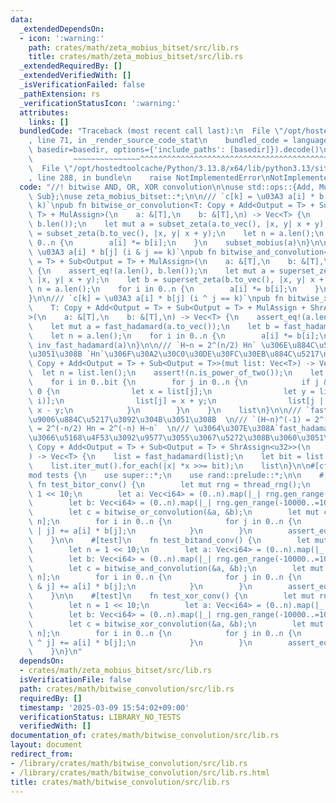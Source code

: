 ```yaml
---
data:
  _extendedDependsOn:
  - icon: ':warning:'
    path: crates/math/zeta_mobius_bitset/src/lib.rs
    title: crates/math/zeta_mobius_bitset/src/lib.rs
  _extendedRequiredBy: []
  _extendedVerifiedWith: []
  _isVerificationFailed: false
  _pathExtension: rs
  _verificationStatusIcon: ':warning:'
  attributes:
    links: []
  bundledCode: "Traceback (most recent call last):\n  File \"/opt/hostedtoolcache/Python/3.13.8/x64/lib/python3.13/site-packages/onlinejudge_verify/documentation/build.py\"\
    , line 71, in _render_source_code_stat\n    bundled_code = language.bundle(stat.path,\
    \ basedir=basedir, options={'include_paths': [basedir]}).decode()\n          \
    \         ~~~~~~~~~~~~~~~^^^^^^^^^^^^^^^^^^^^^^^^^^^^^^^^^^^^^^^^^^^^^^^^^^^^^^^^^^^^^^^^^^\n\
    \  File \"/opt/hostedtoolcache/Python/3.13.8/x64/lib/python3.13/site-packages/onlinejudge_verify/languages/rust.py\"\
    , line 288, in bundle\n    raise NotImplementedError\nNotImplementedError\n"
  code: "//! bitwise AND, OR, XOR convolution\n\nuse std::ops::{Add, MulAssign, ShrAssign,\
    \ Sub};\nuse zeta_mobius_bitset::*;\n\n/// `c[k] = \u03A3 a[i] * b[j] (i | j ==\
    \ k)`\npub fn bitwise_or_convolution<T: Copy + Add<Output = T> + Sub<Output =\
    \ T> + MulAssign>(\n    a: &[T],\n    b: &[T],\n) -> Vec<T> {\n    assert_eq!(a.len(),\
    \ b.len());\n    let mut a = subset_zeta(a.to_vec(), |x, y| x + y);\n    let b\
    \ = subset_zeta(b.to_vec(), |x, y| x + y);\n    let n = a.len();\n    for i in\
    \ 0..n {\n        a[i] *= b[i];\n    }\n    subset_mobius(a)\n}\n\n/// `c[k] =\
    \ \u03A3 a[i] * b[j] (i & j == k)`\npub fn bitwise_and_convolution<T: Copy + Add<Output\
    \ = T> + Sub<Output = T> + MulAssign>(\n    a: &[T],\n    b: &[T],\n) -> Vec<T>\
    \ {\n    assert_eq!(a.len(), b.len());\n    let mut a = superset_zeta(a.to_vec(),\
    \ |x, y| x + y);\n    let b = superset_zeta(b.to_vec(), |x, y| x + y);\n    let\
    \ n = a.len();\n    for i in 0..n {\n        a[i] *= b[i];\n    }\n    superset_mobius(a)\n\
    }\n\n/// `c[k] = \u03A3 a[i] * b[j] (i ^ j == k)`\npub fn bitwise_xor_convolution<\n\
    \    T: Copy + Add<Output = T> + Sub<Output = T> + MulAssign + ShrAssign<u32>,\n\
    >(\n    a: &[T],\n    b: &[T],\n) -> Vec<T> {\n    assert_eq!(a.len(), b.len());\n\
    \    let mut a = fast_hadamard(a.to_vec());\n    let b = fast_hadamard(b.to_vec());\n\
    \    let n = a.len();\n    for i in 0..n {\n        a[i] *= b[i];\n    }\n   \
    \ inv_fast_hadamard(a)\n}\n\n/// `H~n = 2^(n/2) Hn` \u306E\u884C\u5217\u3092\u304B\
    \u3051\u308B `Hn`\u306F\u30A2\u30C0\u30DE\u30FC\u30EB\u884C\u5217\npub fn fast_hadamard<T:\
    \ Copy + Add<Output = T> + Sub<Output = T>>(mut list: Vec<T>) -> Vec<T> {\n  \
    \  let n = list.len();\n    assert!(n.is_power_of_two());\n    let bit = n.trailing_zeros();\n\
    \    for i in 0..bit {\n        for j in 0..n {\n            if j & (1 << i) ==\
    \ 0 {\n                let x = list[j];\n                let y = list[j | (1 <<\
    \ i)];\n                list[j] = x + y;\n                list[j | (1 << i)] =\
    \ x - y;\n            }\n        }\n    }\n    list\n}\n\n/// `fast_hadamard`\u306E\
    \u9006\u884C\u5217\u3092\u304B\u3051\u308B  \n/// `(H~n)^(-1) = 2^(-n/2) Hn^(-1)\
    \ = 2^(-n/2) Hn = 2^(-n) H~n`  \n/// \u3064\u307E\u308A`fast_hadamard`\u3092\u3057\
    \u3066\u5168\u4F53\u3092\u9577\u3055\u3067\u5272\u308B\u3060\u3051\npub fn inv_fast_hadamard<T:\
    \ Copy + Add<Output = T> + Sub<Output = T> + ShrAssign<u32>>(\n    mut list: Vec<T>,\n\
    ) -> Vec<T> {\n    list = fast_hadamard(list);\n    let bit = list.len().trailing_zeros();\n\
    \    list.iter_mut().for_each(|x| *x >>= bit);\n    list\n}\n\n#[cfg(test)]\n\
    mod tests {\n    use super::*;\n    use rand::prelude::*;\n\n    #[test]\n   \
    \ fn test_bitor_conv() {\n        let mut rng = thread_rng();\n        let n =\
    \ 1 << 10;\n        let a: Vec<i64> = (0..n).map(|_| rng.gen_range(-10000..=10000)).collect();\n\
    \        let b: Vec<i64> = (0..n).map(|_| rng.gen_range(-10000..=10000)).collect();\n\
    \        let c = bitwise_or_convolution(&a, &b);\n        let mut c_naive = vec![0;\
    \ n];\n        for i in 0..n {\n            for j in 0..n {\n                c_naive[i\
    \ | j] += a[i] * b[j];\n            }\n        }\n        assert_eq!(c, c_naive);\n\
    \    }\n\n    #[test]\n    fn test_bitand_conv() {\n        let mut rng = thread_rng();\n\
    \        let n = 1 << 10;\n        let a: Vec<i64> = (0..n).map(|_| rng.gen_range(-10000..=10000)).collect();\n\
    \        let b: Vec<i64> = (0..n).map(|_| rng.gen_range(-10000..=10000)).collect();\n\
    \        let c = bitwise_and_convolution(&a, &b);\n        let mut c_naive = vec![0;\
    \ n];\n        for i in 0..n {\n            for j in 0..n {\n                c_naive[i\
    \ & j] += a[i] * b[j];\n            }\n        }\n        assert_eq!(c, c_naive);\n\
    \    }\n\n    #[test]\n    fn test_xor_conv() {\n        let mut rng = thread_rng();\n\
    \        let n = 1 << 10;\n        let a: Vec<i64> = (0..n).map(|_| rng.gen_range(-10000..=10000)).collect();\n\
    \        let b: Vec<i64> = (0..n).map(|_| rng.gen_range(-10000..=10000)).collect();\n\
    \        let c = bitwise_xor_convolution(&a, &b);\n        let mut c_naive = vec![0;\
    \ n];\n        for i in 0..n {\n            for j in 0..n {\n                c_naive[i\
    \ ^ j] += a[i] * b[j];\n            }\n        }\n        assert_eq!(c, c_naive);\n\
    \    }\n}\n"
  dependsOn:
  - crates/math/zeta_mobius_bitset/src/lib.rs
  isVerificationFile: false
  path: crates/math/bitwise_convolution/src/lib.rs
  requiredBy: []
  timestamp: '2025-03-09 15:54:02+09:00'
  verificationStatus: LIBRARY_NO_TESTS
  verifiedWith: []
documentation_of: crates/math/bitwise_convolution/src/lib.rs
layout: document
redirect_from:
- /library/crates/math/bitwise_convolution/src/lib.rs
- /library/crates/math/bitwise_convolution/src/lib.rs.html
title: crates/math/bitwise_convolution/src/lib.rs
---
```

